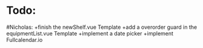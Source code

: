 Todo:
==================== 

#Nicholas:
+finish the newShelf.vue Template 
+add a overorder guard in the equipmentList.vue Template 
+implement a date picker 
+implement Fullcalendar.io 
